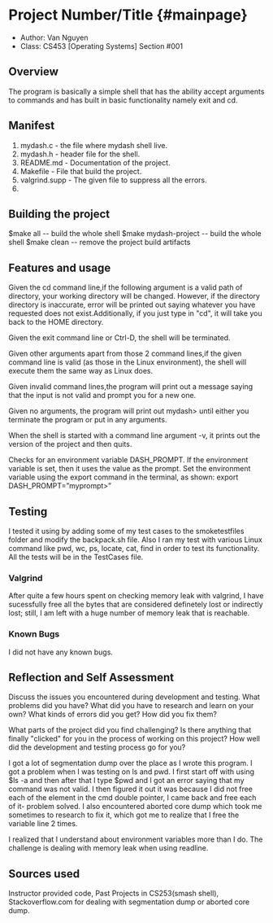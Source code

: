 # Project Number/Title {#mainpage}

* Author: Van Nguyen
* Class: CS453 [Operating Systems] Section #001

## Overview

The program is basically a simple shell that has the ability accept arguments to commands and has built in basic functionality namely exit and cd. 

## Manifest

1. mydash.c - the file where mydash shell live.
2. mydash.h - header file for the shell.
3. README.md - Documentation of the project.
4. Makefile - File that build the project. 
5. valgrind.supp - The given file to suppress all the errors.
6.

## Building the project

$make all -- build the whole shell
$make mydash-project -- build the whole shell
$make clean -- remove the project build artifacts

## Features and usage

Given the cd command line,if the following argument is a valid path of directory, your working directory will be changed. However, if the directory directory is inaccurate, error will be printed out saying whatever you have requested does not exist.Additionally, if you just type in "cd", it will take you back to the HOME directory. 

Given the exit command line or Ctrl-D, the shell will be terminated.

Given other arguments apart from those 2 command lines,if the given command line is valid (as those in the Linux environment), the shell will execute them the same way as Linux does. 

Given invalid command lines,the program will print out a message saying that the input is not valid and prompt you for a new one.  

Given no arguments, the program will print out mydash> until either you terminate the program or put in any arguments.

When the shell is started with a command line argument -v, it prints out the version of the project and then quits.

Checks for an environment variable DASH_PROMPT. If the environment variable is set, then it uses the value as the prompt. Set the environment variable using the export command in the terminal, as shown: export DASH_PROMPT=”myprompt>”

## Testing

I tested it using by adding some of my test cases to the smoketestfiles folder and modify the backpack.sh file. Also I ran my test with various Linux command like pwd, wc, ps, locate, cat, find in order to test its functionality. All the tests will be in the TestCases file.

### Valgrind
After quite a few hours spent on checking memory leak with valgrind, I have sucessfully free all the bytes that are considered definetely lost or indirectly lost; still, I am left with a huge number of memory leak that is reachable.

### Known Bugs

I did not have any known bugs. 

## Reflection and Self Assessment

Discuss the issues you encountered during development and testing. What
problems did you have? What did you have to research and learn on your
own? What kinds of errors did you get? How did you fix them?

What parts of the project did you find challenging? Is there anything that
finally "clicked" for you in the process of working on this project? How well
did the development and testing process go for you?

I got a lot of segmentation dump over the place as I wrote this program. I got a problem when I was testing on ls and pwd. I first start off with using $ls -a and then after that I type $pwd and I got an error saying that my command was not valid. I then figured it out it was because I did not free each of the element in the cmd double pointer, I came back and free each of it- problem solved. I also encountered aborted core dump which took me sometimes to research to fix it, which got me to realize that I free the variable line 2 times.

I realized that I understand about environment variables more than I do. The challenge is dealing with memory leak when using readline. 

## Sources used
Instructor provided code, Past Projects in CS253(smash shell), Stackoverflow.com for dealing with segmentation dump or aborted core dump.
